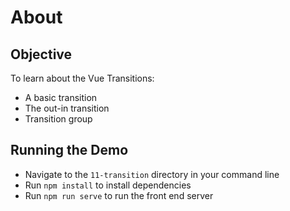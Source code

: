 # About
## Objective
To learn about the Vue Transitions:
- A basic transition
- The out-in transition
- Transition group

## Running the Demo
- Navigate to the `11-transition` directory in your command line
- Run `npm install` to install dependencies
- Run `npm run serve` to run the front end server
